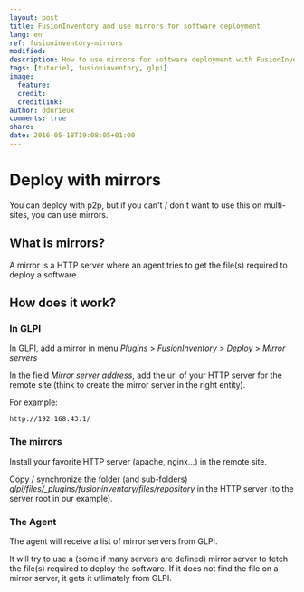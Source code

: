 ```yaml
---
layout: post
title: FusionInventory and use mirrors for software deployment
lang: en
ref: fusioninventory-mirrors
modified:
description: How to use mirrors for software deployment with FusionInventory
tags: [tutoriel, fusioninventory, glpi]
image:
  feature:
  credit:
  creditlink:
author: ddurieux
comments: true
share:
date: 2016-05-18T19:08:05+01:00
---
```


# Deploy with mirrors

You can deploy with p2p, but if you can't / don't want to use this on multi-sites, you can use mirrors.

## What is mirrors?

A mirror is a HTTP server where an agent tries to get the file(s) required to deploy a software.

## How does it work?

### In GLPI

In GLPI, add a mirror in menu *Plugins* > *FusionInventory* > *Deploy* > *Mirror servers*

In the field *Mirror server address*, add the url of your HTTP server for the remote site (think to create the mirror server in the right entity).

For example:

```
http://192.168.43.1/
```

### The mirrors

Install your favorite HTTP server (apache, nginx...) in the remote site.

Copy / synchronize the folder (and sub-folders) *glpi/files/_plugins/fusioninventory/files/repository* in the HTTP server (to the server root in our example).


### The Agent

The agent will receive a list of mirror servers from GLPI.

It will try to use a (some if many servers are defined) mirror server to fetch the file(s) required to deploy the software. If it does not find the file on a mirror server, it gets it utlimately from GLPI.

